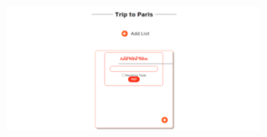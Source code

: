 
![](https://github.com/Padfoot-dev/PREPBYTES-ASSIGNMENT-2/blob/main/Page%20-%203/Screenshot%20(55).png)
